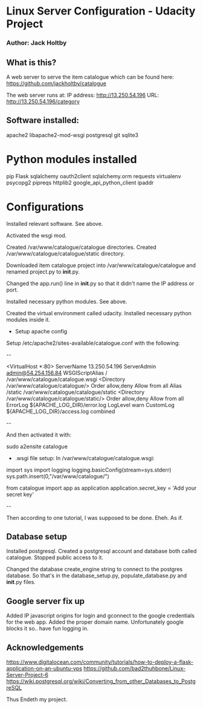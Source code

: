# Linux Server Configuration - Udacity Project
### Author: Jack Holtby

## What is this?
A web server to serve the item catalogue which can be found here: https://github.com/jackholtby/catalogue

The web server runs at:
IP address: http://13.250.54.196
URL: http://13.250.54.196/category

## Software installed:
apache2
libapache2-mod-wsgi
postgresql
git
sqlite3

# Python modules installed
pip
Flask
sqlalchemy
oauth2client
sqlalchemy.orm
requests
virtualenv
psycopg2
pipreqs
httplib2
google_api_python_client
ipaddr

# Configurations
Installed relevant software. See above.

Activated the wsgi mod.

Created /var/www/catalogue/catalogue directories.
Created /var/www/catalogue/catalogue/static directory.

Downloaded item catalogue project into /var/www/catalogue/catalogue
and renamed project.py to __init__.py.

Changed the app.run() line in __init__.py so that it didn't name the IP address or port.

Installed necessary python modules. See above.

Created the virtual environment called udacity. Installed necessary python modules inside it.

* Setup apache config

Setup /etc/apache2/sites-available/catalogue.conf with the following:

--

<VirtualHost *:80>
		ServerName 13.250.54.196 
		ServerAdmin admin@54.254.156.84
		WSGIScriptAlias / /var/www/catalogue/catalogue.wsgi
		<Directory /var/www/catalogue/catalogue/>
			Order allow,deny
			Allow from all
		</Directory>
		Alias /static /var/www/catalogue/catalogue/static
		<Directory /var/www/catalogue/catalogue/static/>
			Order allow,deny
			Allow from all
		</Directory>
		ErrorLog ${APACHE_LOG_DIR}/error.log
		LogLevel warn
		CustomLog ${APACHE_LOG_DIR}/access.log combined
</VirtualHost>

-- 

And then activated it with:

sudo a2ensite catalogue

* .wsgi file setup:
In /var/www/catalogue/catalogue.wsgi:

import sys
import logging
logging.basicConfig(stream=sys.stderr)
sys.path.insert(0,"/var/www/catalogue/")

from catalogue import app as application
application.secret_key = 'Add your secret key'

--

Then according to one tutorial, I was supposed to be done. Eheh. As if.

## Database setup
Installed postgresql.
Created a postgresql account and database both called catalogue.
Stopped public access to it.

Changed the database create_engine string to connect to the postgres database.
So that's in the database_setup.py, populate_database.py and __init__.py files.

## Google server fix up
Added IP javascript origins for login and gconnect to the google credentials for the web app.
Added the proper domain name. Unfortunately google blocks it so.. have fun logging in.

## Acknowledgements
https://www.digitalocean.com/community/tutorials/how-to-deploy-a-flask-application-on-an-ubuntu-vps
https://github.com/bad2thuhbone/Linux-Server-Project-6
https://wiki.postgresql.org/wiki/Converting_from_other_Databases_to_PostgreSQL

Thus Endeth my project.

